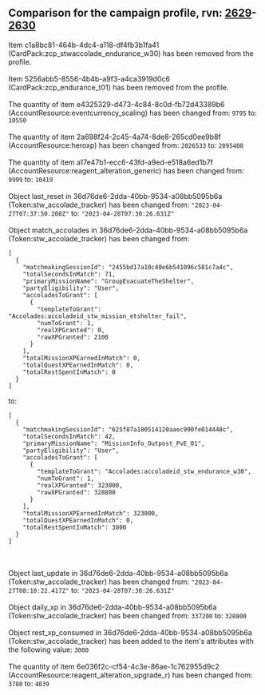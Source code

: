 ## Comparison for the campaign profile, rvn: [2629](https://github.com/PRO100KatYT/FortniteProfileRevisions/tree/main/profiles/campaign/2629%20campaign.json)-[2630](https://github.com/PRO100KatYT/FortniteProfileRevisions/tree/main/profiles/campaign/2630%20campaign.json)

Item c1a8bc81-464b-4dc4-a118-df4fb3b1fa41 (CardPack:zcp_stwaccolade_endurance_w30) has been removed from the profile.
<br><br>
Item 5256abb5-8556-4b4b-a9f3-a4ca3919d0c6 (CardPack:zcp_endurance_t01) has been removed from the profile.
<br><br>
The quantity of item e4325329-d473-4c84-8c0d-fb72d43389b6 (AccountResource:eventcurrency_scaling) has been changed from: `9795` to: `10550`
<br><br>
The quantity of item 2a698f24-2c45-4a74-8de8-265cd0ee9b8f (AccountResource:heroxp) has been changed from: `2026533` to: `2095408`
<br><br>
The quantity of item a17e47b1-ecc6-43fd-a9ed-e518a6ed1b7f (AccountResource:reagent_alteration_generic) has been changed from: `9999` to: `10419`
<br><br>
Object last_reset in 36d76de6-2dda-40bb-9534-a08bb5095b6a (Token:stw_accolade_tracker) has been changed from: `"2023-04-27T07:37:50.208Z"` to: `"2023-04-28T07:30:26.631Z"`
<br><br>
Object match_accolades in 36d76de6-2dda-40bb-9534-a08bb5095b6a (Token:stw_accolade_tracker) has been changed from:

```
[
  {
    "matchmakingSessionId": "2455bd17a10c40e6b541096c581c7a4c",
    "totalSecondsInMatch": 71,
    "primaryMissionName": "GroupEvacuateTheShelter",
    "partyEligibility": "User",
    "accoladesToGrant": [
      {
        "templateToGrant": "Accolades:accoladeid_stw_mission_etshelter_fail",
        "numToGrant": 1,
        "realXPGranted": 0,
        "rawXPGranted": 2100
      }
    ],
    "totalMissionXPEarnedInMatch": 0,
    "totalQuestXPEarnedInMatch": 0,
    "totalRestSpentInMatch": 0
  }
]
```

to:

```
[
  {
    "matchmakingSessionId": "625f87a180514120aaec990fe014448c",
    "totalSecondsInMatch": 42,
    "primaryMissionName": "MissionInfo_Outpost_PvE_01",
    "partyEligibility": "User",
    "accoladesToGrant": [
      {
        "templateToGrant": "Accolades:accoladeid_stw_endurance_w30",
        "numToGrant": 1,
        "realXPGranted": 323000,
        "rawXPGranted": 328800
      }
    ],
    "totalMissionXPEarnedInMatch": 323000,
    "totalQuestXPEarnedInMatch": 0,
    "totalRestSpentInMatch": 3000
  }
]
```

<br><br>
Object last_update in 36d76de6-2dda-40bb-9534-a08bb5095b6a (Token:stw_accolade_tracker) has been changed from: `"2023-04-27T08:10:22.417Z"` to: `"2023-04-28T07:30:26.631Z"`
<br><br>
Object daily_xp in 36d76de6-2dda-40bb-9534-a08bb5095b6a (Token:stw_accolade_tracker) has been changed from: `337200` to: `328800`
<br><br>
Object rest_xp_consumed in 36d76de6-2dda-40bb-9534-a08bb5095b6a (Token:stw_accolade_tracker) has been added to the item's attributes with the following value: `3000`
<br><br>
The quantity of item 6e036f2c-cf54-4c3e-86ae-1c762955d9c2 (AccountResource:reagent_alteration_upgrade_r) has been changed from: `3780` to: `4039`
<br><br>
